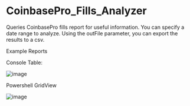 # CoinbasePro_Fills_Analyzer
Queries CoinbasePro fills report for useful information.
You can specify a date range to analyze.
Using the outFile parameter, you can export the results to a csv.

Example Reports

Console Table:

![image](https://user-images.githubusercontent.com/29288254/160298981-0e1cf77a-f5f7-4d7e-808a-674cd6ab6985.png)


Powershell GridView

![image](https://user-images.githubusercontent.com/29288254/160299000-17e2def3-84d4-4bf9-86de-a7c20d89f82d.png)

